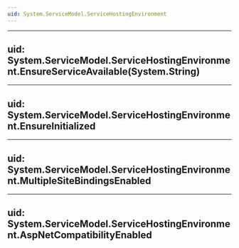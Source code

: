 ```yaml
---
uid: System.ServiceModel.ServiceHostingEnvironment
---
```


---
uid: System.ServiceModel.ServiceHostingEnvironment.EnsureServiceAvailable(System.String)
---

---
uid: System.ServiceModel.ServiceHostingEnvironment.EnsureInitialized
---

---
uid: System.ServiceModel.ServiceHostingEnvironment.MultipleSiteBindingsEnabled
---

---
uid: System.ServiceModel.ServiceHostingEnvironment.AspNetCompatibilityEnabled
---
